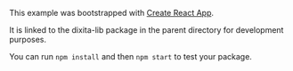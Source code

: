 This example was bootstrapped with [Create React App](https://github.com/facebook/create-react-app).

It is linked to the dixita-lib package in the parent directory for development purposes.

You can run `npm install` and then `npm start` to test your package.
